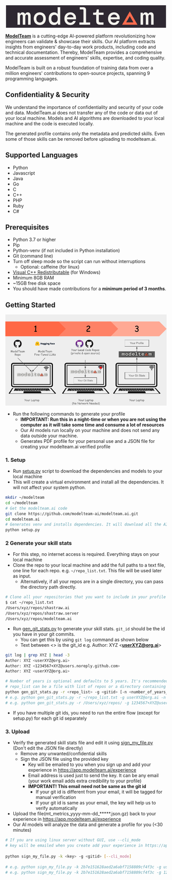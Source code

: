 <div align="center">
  <img src="images/modelteam_logo_blk.png" alt="modelteam">
</div>

**[ModelTeam](https://modelteam.ai)** is a cutting-edge AI-powered platform revolutionizing how engineers can validate &
showcase their skills.
Our AI platform extracts insights from engineers' day-to-day work products, including code and technical documentation.
Thereby, ModelTeam provides a comprehensive and accurate assessment of engineers' skills, expertise, and coding quality.

ModelTeam is built on a robust foundation of training data from over a million engineers' contributions to open-source
projects, spanning 9 programming languages.

## Confidentiality & Security

We understand the importance of confidentiality and security of your code and data. ModelTeam.ai does not transfer any
of the code or data out of your local machine. Models and AI algorithms are downloaded to your local machine and the
code is executed locally.

The generated profile contains only the metadata and predicted skills. Even some of those skills can be removed before
uploading to modelteam.ai.

## Supported Languages

- Python
- Javascript
- Java
- Go
- C
- C++
- PHP
- Ruby
- C#

## Prerequisites

- Python 3.7 or higher
- Pip
- Python-venv (if not included in Python installation)
- Git (command line)
- Turn off sleep mode so the script can run without interruptions
    - Optional: caffeine (for linux)
- [Visual C++ Redistributable](https://learn.microsoft.com/en-us/cpp/windows/latest-supported-vc-redist?view=msvc-170) (for Windows)
- Minimum 8GB RAM
- ~15GB free disk space
- You should have made contributions for a **minimum period of 3 months**.

## Getting Started

![Getting Started](images/getting_started.png)

- Run the following commands to generate your profile
    - **IMPORTANT: Run this in a night-time or when you are not using the computer as it will take some time and consume
      a lot of resources**
    - Our AI models run locally on your machine and does not send any data outside your machine.
    - Generates PDF profile for your personal use and a JSON file for creating your modelteam.ai verified profile

### 1. Setup

- Run [setup.py](setup.py) script to download the dependencies and models to your local machine
- This will create a virtual environment and install all the dependencies. It will not affect your system python.

```bash
mkdir ~/modelteam
cd ~/modelteam
# Get the modelteam.ai code
git clone https://github.com/modelteam-ai/modelteam.ai.git
cd modelteam.ai
# Generates venv and installs dependencies. It will download all the AI models
python setup.py
```

### 2 Generate your skill stats

- For this step, no internet access is required. Everything stays on your local machine
- Clone the repo to your local machine and add the full paths to a text file, one line for each repo. e.g.
  `~/repo_list.txt`. This file will be used later as input.
    - Alternatively, if all your repos are in a single directory, you can pass the directory path directly.

```bash
# Clone all your repositories that you want to include in your profile if it's not already cloned
$ cat ~/repo_list.txt
/Users/xyz/repos/shastraw.ai
/Users/xyz/repos/shastraw.server
/Users/xyz/repos/modelteam.ai
```

- Run [gen_git_stats.py](gen_git_stats.py) to generate your skill stats. `git_id` should be the id you have in your git commits.
    - You can get this by using `git log` command as shown below
    - Text between <> is the git_id e.g. Author: XYZ <**userXYZ@org.ai**>

```bash 
git log | grep XYZ | head -3
Author: XYZ <userXYZ@org.ai>
Author: XYZ <1234567+XYZ@users.noreply.github.com>
Author: XYZ <userXYZ@org.ai>
```

```bash
# Number of years is optional and defaults to 5 years. It's recommended to change it to number of years you want to look back in git history
# repo_list can be a file with list of repos or a directory containing all the repos
python gen_git_stats.py -r <repo_list> -g <gitid> [-n <number_of_years_to_look_back>]
# e.g. python gen_git_stats.py -r ~/repo_list.txt -g userXYZ@org.ai -n 5
# e.g. python gen_git_stats.py -r /Users/xyz/repos/ -g 1234567+XYZ@users.noreply.github.com -n 5
```
- If you have multiple git ids, you need to run the entire flow (except for setup.py) for each git id separately

### 3. Upload

- Verify the generated skill stats file and edit it using [sign_my_file.py](sign_my_file.py) (Don't edit the JSON file directly)
    - Remove any unwanted/confidential skills
    - Sign the JSON file using the provided key
        - Key will be emailed to you when you sign up and add your experience in https://app.modelteam.ai/experience
        - Email address is used just to send the key. It can be any email (your work email adds extra credibility to
          your profile)
        - **IMPORTANT! This email need not be same as the git id**
            - If your git id is different from your email, it will be tagged for manual verification
            - If your git id is same as your email, the key will help us to verify automatically
- Upload the file(mt_metrics_yyyy-mm-dd_*****.json.gz) back to your experience in https://app.modelteam.ai/experience
- Our AI models will analyze the data and generate a profile for you (<30 minutes)

```bash
# If you are using linux server without GUI, use --cli_mode
# key will be emailed when you create add your experience in https://app.modelteam.ai/experience

python sign_my_file.py -k <key> -g <gitid> [--cli_mode]

# e.g. python sign_my_file.py -k 2b7e151628aed2a6abf7158809cf4f3c -g userXYZ@org.ai # For MacOS/Windows
# e.g. python sign_my_file.py -k 2b7e151628aed2a6abf7158809cf4f3c -g 1234567+XYZ@users.noreply.github.com --cli_mode # For Linux
```
